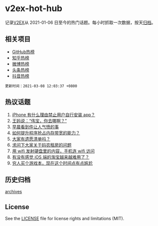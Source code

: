 # v2ex-hot-hub

 记录[V2EX](https://www.v2ex.com/)从 2021-01-06 日至今的热门话题。每小时抓取一次数据，按天[归档](archives)。
 
 ## 相关项目

- [GitHub热榜](https://github.com/snaildev/github-hot-hub)
- [知乎热榜](https://github.com/snaildev/zhihu-hot-hub)
- [微博热榜](https://github.com/snaildev/weibo-hot-hub)
- [头条热榜](https://github.com/snaildev/toutiao-hot-hub)
- [抖音热榜](https://github.com/snaildev/douyin-hot-hub)


 `更新时间：2021-03-08 12:03:37 +0800`

## 热议话题

1. [iPhone 有什么理由禁止用户自行安装 app？](https://www.v2ex.com/t/759265)
1. [王妈说：“伟宝，你去哪啊？”](https://www.v2ex.com/t/759427)
1. [早晨看到件让人气愤的事](https://www.v2ex.com/t/759433)
1. [如何提升程序抢占内存带宽的能力？](https://www.v2ex.com/t/759249)
1. [大家有遗愿清单吗？](https://www.v2ex.com/t/759296)
1. [求问下大家关于码农租房的问题](https://www.v2ex.com/t/759510)
1. [用 wifi 发射硬盘里的内容，手机连 wifi 访问](https://www.v2ex.com/t/759313)
1. [有没有感觉 iOS 端的淘宝越来越难用了？](https://www.v2ex.com/t/759332)
1. [穷人买个游戏本，现在这个时间点有点尴尬](https://www.v2ex.com/t/759384)

## 历史归档

[archives](archives)

## License

See the [LICENSE](LICENSE) file for license rights and limitations (MIT).
